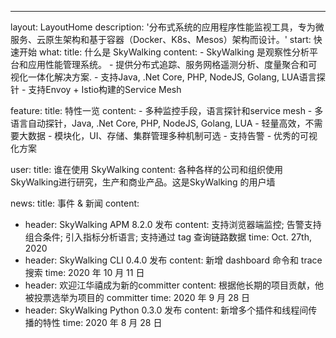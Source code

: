 ---
layout: LayoutHome
description: '分布式系统的应用程序性能监视工具，专为微服务、云原生架构和基于容器（Docker、K8s、Mesos）架构而设计。'
start: 快速开始
what:
  title: 什么是 SkyWalking
  content:
    - SkyWalking 是观察性分析平台和应用性能管理系统。
    - 提供分布式追踪、服务网格遥测分析、度量聚合和可视化一体化解决方案.
    - 支持Java, .Net Core, PHP, NodeJS, Golang, LUA语言探针
    - 支持Envoy + Istio构建的Service Mesh

feature:
  title: 特性一览
  content:
    - 多种监控手段，语言探针和service mesh
    - 多语言自动探针，Java, .Net Core, PHP, NodeJS, Golang, LUA
    - 轻量高效，不需要大数据
    - 模块化，UI、存储、集群管理多种机制可选
    - 支持告警
    - 优秀的可视化方案


user:
  title: 谁在使用 SkyWalking
  content: 各种各样的公司和组织使用SkyWalking进行研究，生产和商业产品。这是SkyWalking 的用户墙

news:
  title: 事件 & 新闻
  content:
  - header: SkyWalking APM 8.2.0 发布
    content: 支持浏览器端监控; 告警支持组合条件; 引入指标分析语言; 支持通过 tag 查询链路数据
    time: Oct. 27th, 2020
  - header: SkyWalking CLI 0.4.0 发布
    content: 新增 dashboard 命令和 trace 搜索
    time: 2020 年 10 月 11 日
  - header: 欢迎江华禧成为新的committer
    content: 根据他长期的项目贡献，他被投票选举为项目的 committer
    time: 2020 年 9 月 28 日
  - header: SkyWalking Python 0.3.0 发布
    content: 新增多个插件和线程间传播的特性
    time: 2020 年 8 月 28 日

